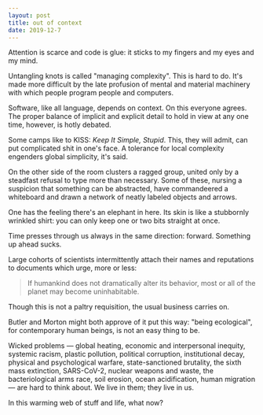 ```yaml
---
layout: post
title: out of context
date: 2019-12-7
---
```


Attention is scarce and code is glue: it sticks to my fingers and my eyes and my mind.

Untangling knots is called "managing complexity". This is hard to do. It's made more difficult by the late profusion of mental and material machinery with which people program people and computers.

Software, like all language, depends on context. On this everyone agrees. The proper balance of implicit and explicit detail to hold in view at any one time, however, is hotly debated.

Some camps like to KISS: *Keep It Simple, Stupid*. This, they will admit, can put complicated shit in one's face. A tolerance for local complexity engenders global simplicity, it's said.

On the other side of the room clusters a ragged group, united only by a steadfast refusal to type more than necessary. Some of these, nursing a suspicion that something can be abstracted, have commandeered a whiteboard and drawn a network of neatly labeled objects and arrows.

One has the feeling there's an elephant in here. Its skin is like a stubbornly wrinkled shirt: you can only keep one or two bits straight at once.

Time presses through us always in the same direction: forward. Something up ahead sucks.

Large cohorts of scientists intermittently attach their names and reputations to documents which urge, more or less:

> If humankind does not dramatically alter its behavior, most or all of the planet may become uninhabitable.

Though this is not a paltry requisition, the usual business carries on.

Butler and Morton might both approve of it put this way: "being ecological", for contemporary human beings, is not an easy thing to be.

Wicked problems &mdash; global heating, economic and interpersonal inequity, systemic racism, plastic pollution, political corruption, institutional decay, physical and psychological warfare, state-sanctioned brutality, the sixth mass extinction, SARS-CoV-2, nuclear weapons and waste, the bacteriological arms race, soil erosion, ocean acidification, human migration &mdash; are hard to think about. We live in them; they live in us.

In this warming web of stuff and life, what now?

